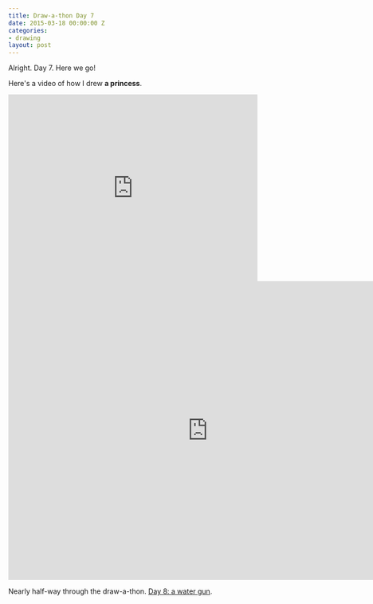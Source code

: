```yaml
---
title: Draw-a-thon Day 7
date: 2015-03-18 00:00:00 Z
categories:
- drawing
layout: post
---
```


Alright. Day 7. Here we go!

Here's a video of how I drew **a princess**.

<iframe src="https://player.vimeo.com/video/122708004" width="500" height="375" frameborder="0" webkitallowfullscreen mozallowfullscreen allowfullscreen class="show-on-mobile"></iframe>

<iframe src="https://player.vimeo.com/video/122708004" width="800" height="600" frameborder="0" webkitallowfullscreen mozallowfullscreen allowfullscreen class="show-on-phablet"></iframe>

Nearly half-way through the draw-a-thon. <a href="/drawathon-day-8">Day 8: a water gun</a>.
